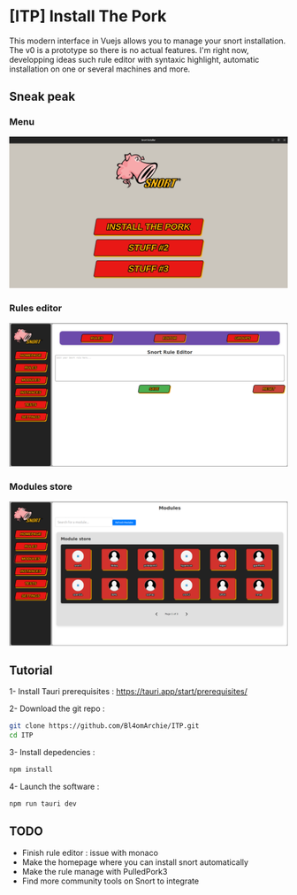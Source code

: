 # [ITP] Install The Pork

This modern interface in Vuejs allows you to manage your snort installation. 
The v0 is a prototype so there is no actual features. I'm right now, developping ideas such rule editor with syntaxic highlight, automatic installation on one or several machines and more.


## Sneak peak

### Menu
![](images/menu.png)

### Rules editor
![](images/rules.png)

### Modules store
![](images/modules.png)


## Tutorial

1- Install Tauri prerequisites :
https://tauri.app/start/prerequisites/

2- Download the git repo :
```bash
git clone https://github.com/Bl4omArchie/ITP.git
cd ITP
```

3- Install depedencies :
```bash
npm install
```

4- Launch the software :
```bash
npm run tauri dev
```

## TODO

- Finish rule editor : issue with monaco
- Make the homepage where you can install snort automatically
- Make the rule manage with PulledPork3
- Find more community tools on Snort to integrate
